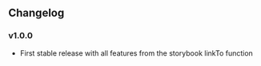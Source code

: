 ## Changelog

### v1.0.0

* First stable release with all features from the storybook linkTo function
